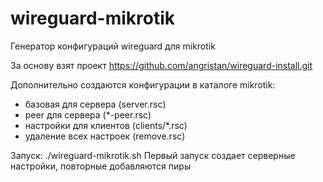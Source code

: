 # wireguard-mikrotik
Генератор конфигураций wireguard для mikrotik

За основу взят проект https://github.com/angristan/wireguard-install.git

Дополнительно создаются конфигурации в каталоге mikrotik:
- базовая для сервера (server.rsc)
- peer для сервера (*-peer.rsc)
- настройки для клиентов (clients/*.rsc)
- удаление всех настроек (remove.rsc)

Запуск:
./wireguard-mikrotik.sh <config dir>
Первый запуск создает серверные настройки, повторные добавляются пиры
    
